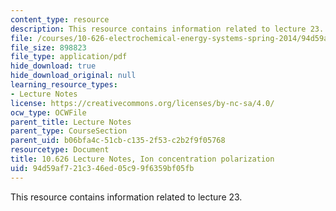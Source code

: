 ```yaml
---
content_type: resource
description: This resource contains information related to lecture 23.
file: /courses/10-626-electrochemical-energy-systems-spring-2014/94d59af721c346ed05c99f6359bf05fb_MIT10_626S14_S11lec23.pdf
file_size: 898823
file_type: application/pdf
hide_download: true
hide_download_original: null
learning_resource_types:
- Lecture Notes
license: https://creativecommons.org/licenses/by-nc-sa/4.0/
ocw_type: OCWFile
parent_title: Lecture Notes
parent_type: CourseSection
parent_uid: b06bfa4c-51cb-c135-2f53-c2b2f9f05768
resourcetype: Document
title: 10.626 Lecture Notes, Ion concentration polarization
uid: 94d59af7-21c3-46ed-05c9-9f6359bf05fb
---
```

This resource contains information related to lecture 23.